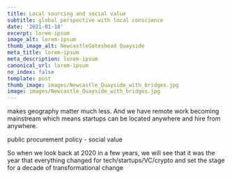 ```yaml
---
title: Local sourcing and social value
subtitle: global perspective with local conscience
date: '2021-01-18'
excerpt: lorem-ipsum
image_alt: lorem-ipsum
thumb_image_alt: NewcastleGateshead Quayside
meta_title: lorem-ipsum
meta_description: lorem-ipsum
canonical_url: lorem-ipsum
no_index: false
template: post
thumb_image: images/Newcastle_Quayside_with_bridges.jpg
image: images/Newcastle_Quayside_with_bridges.jpg
---
```

makes geography matter much less. And we have remote work becoming mainstream which means startups can be located anywhere and hire from anywhere.

public procurement policy - social value

So when we look back at 2020 in a few years, we will see that it was the year that everything changed for tech/startups/VC/crypto and set the stage for a decade of transformational change
